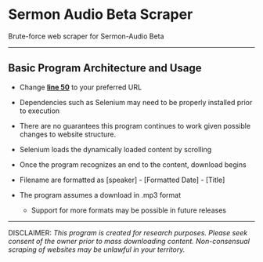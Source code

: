 # Sermon Audio Beta Scraper

Brute-force web scraper for Sermon-Audio Beta

---

## Basic Program Architecture and Usage

- Change **<u>line 50</u>** to your preferred URL

- Dependencies such as Selenium may need to be properly installed prior to execution

- There are no guarantees this program continues to work given possible changes to website structure.

- Selenium loads the dynamically loaded content by scrolling

- Once the program recognizes an end to the content, download begins

- Filename are formatted as [speaker] - [Formatted Date] - [Title]

- The program assumes a download in .mp3 format
  
  - Support for more formats may be possible in future releases



---



DISCLAIMER: *This program is created for research purposes. Please seek consent of the owner prior to mass downloading content. Non-consensual scraping of websites may be unlawful in your territory.*
